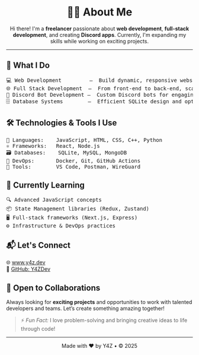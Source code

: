 <h1 align="center">👨‍💻 About Me</h1>
<p align="center">
Hi there! I'm a <strong>freelancer</strong> passionate about <strong>web development</strong>, <strong>full-stack development</strong>, and creating <strong>Discord apps</strong>. Currently, I'm expanding my skills while working on exciting projects.
</p>
<hr />

<h2>💼 What I Do</h2>
<pre>
💻 Web Development         –  Build dynamic, responsive websites with seamless UX.
🌐 Full Stack Development  –  From front-end to back-end, scalable modern solutions.
🤖 Discord Bot Development –  Custom Discord bots for engaging communities.
🗄️ Database Systems        –  Efficient SQLite design and optimized interactions.
</pre>

<h2>🛠️ Technologies & Tools I Use</h2>
<pre>
📝 Languages:    JavaScript, HTML, CSS, C++, Python
⚛️ Frameworks:   React, Node.js
🗃️ Databases:    SQLite, MySQL, MongoDB
🐳 DevOps:       Docker, Git, GitHub Actions
🔧 Tools:        VS Code, Postman, WireGuard
</pre>

<h2>🌱 Currently Learning</h2>
<pre>
🔍 Advanced JavaScript concepts
📦 State Management libraries (Redux, Zustand)
🖥️ Full-stack frameworks (Next.js, Express)
⚙️ Infrastructure & DevOps practices
</pre>

<h2>📬 Let's Connect</h2>
<p>
🌐 <a href="https://www.y4z.dev" target="_blank" rel="noopener noreferrer">www.y4z.dev</a><br />
🐙 <a href="https://github.com/y4zdev" target="_blank" rel="noopener noreferrer">GitHub: Y4ZDev</a>
</p>

<h2>🤝 Open to Collaborations</h2>
<p>Always looking for <strong>exciting projects</strong> and opportunities to work with talented developers and teams. Let’s create something amazing together!</p>

<blockquote>
⚡ <em>Fun Fact:</em> I love problem-solving and bringing creative ideas to life through code!
</blockquote>

<hr />
<p align="center">Made with ❤️ by Y4Z • © 2025</p>
